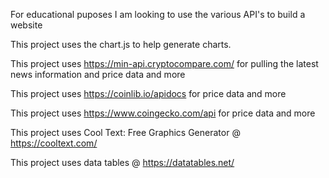 For educational puposes I am looking to use the various API's to build a website

This project uses the chart.js to help generate charts.  

This project uses https://min-api.cryptocompare.com/ for pulling the latest news information and price data and more

This project uses https://coinlib.io/apidocs for price data and more

This project uses https://www.coingecko.com/api for price data and more

This project uses Cool Text: Free Graphics Generator @ https://cooltext.com/

This project uses data tables @ https://datatables.net/

